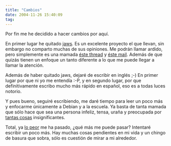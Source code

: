 ```yaml
---
title: "Cambios"
date: 2004-11-26 15:40:09
tag: 
---
```

<p>Por fin me he decidido a hacer cambios por aquí.</p>

<p>En primer lugar he quitado <a href="http://jaws-project.sf.net/">jaws</a>. Es un excelente proyecto el que llevan, sin embargo no comparto muchas de sus opiniones. Me podrán llamar ardido, pero simplemente es una mamada <a href="http://sourceforge.net/mailarchive/message.php?msg_id=6717455">éste thread</a> y <a href="http://sourceforge.net/mailarchive/forum.php?thread_id=6000285&amp;forum_id=26120">éste mail</a>. Además de que quizás tienen un enfoque un tanto diferente a lo que me puede llegar a llamar la atención.</p>

<p>Además de haber quitado jaws, dejaré de escribir en inglés ;-) En primer lugar por que ni yo me entendía :-P, y en segundo lugar, por que definitivamente escribo mucho más rápido en español, eso es a todas luces notorio.</p>

<p>Y pues bueno, seguiré escribiendo, me daré tiempo para leer un poco más y enfocarme únicamente a Debian y a la escuela. Ya basta de tanta mamada que sólo hace que sea una persona infeliz, tensa, uraña y preocupada por <a href="http://cofradia.org/">tantas cosas</a> insignificantes.</p>

<p>Total, ya <a href="http://sandino.net/Presentaciones/Consol/2004-02-13/html/img0.html">lo peor</a> me ha pasado, ¿qué más me puede pasar? Intentaré escribir un poco más. Hay muchas cosas pendientes en mi vida y un chingo de basura que sobra, sólo es cuestión de mirar a mi alrededor.</p>
